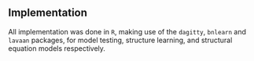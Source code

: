 ## Implementation
All implementation was done in `R`, making use of the `dagitty`, `bnlearn` and `lavaan` packages, for model testing, structure learning, and structural equation models respectively.
